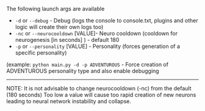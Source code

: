 The following launch args are available


* `-d` or `--debug` - Debug (logs the console to console.txt, plugins and other logic will create their own logs too)
* `-nc` or `--neurocooldown` [VALUE]- Neuro cooldown (cooldown for neurogenesis [in seconds] ) - default 180
* `-p` or `--personality` [VALUE] - Personality (forces generation of a specific personality)


 (example: `python main.py -d -p ADVENTUROUS` - Force creation of ADVENTUROUS personality type and also enable debugging

-------------------------

NOTE: It is not advisable to change neurocooldown (-nc) from the default (180 seconds) 
Too low a value will cause too rapid creation of new neurons leading to neural network instability and collapse. 
